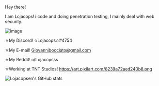 Hey there! 

I am Lojacops! i code and doing penetration testing, I mainly deal with web security.

![image](https://user-images.githubusercontent.com/68278515/112797570-de469480-906b-11eb-9b10-5ed813c49a0e.png)

⚜My Discord! ⛥Lojacops⛥#4754

⚜My E-mail! Giovannibocciato@gmail.com

⚜My Reddit! u/Lojacopsss

⚜Working at TNT Studios! https://art.pixilart.com/8239a72aed240b8.png


![Lojacopsen's GitHub stats](https://github-readme-stats.vercel.app/api?username=Lojacopsen&count_private=true&theme=radical)


